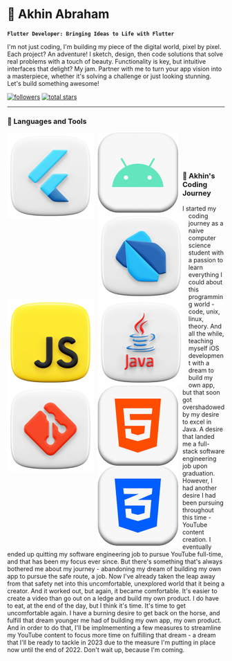 # 🎯 Akhin Abraham

**`Flutter Developer: Bringing Ideas to Life with Flutter`**

I'm not just coding, I'm building my piece of the digital world, pixel by pixel. Each project? An adventure! I sketch, design, then code solutions that solve real problems with a touch of beauty. Functionality is key, but intuitive interfaces that delight? My jam. Partner with me to turn your app vision into a masterpiece, whether it's solving a challenge or just looking stunning. Let's build something awesome!

   <p align="left">
      <a href="https://github.com/theakhinabraham?tab=followers">
         <img alt="followers" title="Follow me on Github" src="https://custom-icon-badges.demolab.com/github/followers/ForrestKnight?color=B9FBFF&labelColor=B9FBFF&style=for-the-badge&logo=person-add&label=Follow&logoColor=black"/></a>
      <a href="https://github.com/theakhinabraham?tab=repositories&sort=stargazers">
         <img alt="total stars" title="Total stars on GitHub" src="https://custom-icon-badges.demolab.com/github/stars/ForrestKnight?color=B9FBFF&style=for-the-badge&labelColor=000000&logo=star"/></a>
   </p>

---

### 🎫 Languages and Tools
<img align="left" alt="Java" scale=0.5 style="padding-right:10px;" src="/img/Flutter.png"/>
<img align="left" alt="Java" scale=0.5 style="padding-right:10px;" src="/img/Android.png"/>
<img align="left" alt="Java" scale=0.5 style="padding-right:10px;" src="/img/Dart.png"/>
<img align="left" alt="Java" scale=0.5 style="padding-right:10px;" src="/img/JavaScript.png"/>
<img align="left" alt="Java" scale=0.5 style="padding-right:10px;" src="/img/Java.png"/>
<img align="left" alt="Java" scale=0.5 style="padding-right:10px;" src="/img/Git.png"/>
<img align="left" alt="Java" scale=0.5 style="padding-right:10px;" src="/img/HTML.png"/>
<img align="left" alt="Java" scale=0.5 style="padding-right:10px;" src="/img/CSS.png"/>

<br><br><br>

#

<h3>🎢 Akhin's Coding Journey</h3>

I started my coding journey as a naive computer science student with a passion to learn everything I could about this programming world - code, unix, linux, theory. And all the while, teaching myself iOS development with a dream to build my own app, but that soon got overshadowed by my desire to excel in Java. A desire that landed me a full-stack software engineering job upon graduation. However, I had another desire I had been pursuing throughout this time - YouTube content creation. I eventually ended up quitting my software engineering job to pursue YouTube full-time, and that has been my focus ever since. But there's something that's always bothered me about my journey - abandoning my dream of building my own app to pursue the safe route, a job. Now I've already taken the leap away from that safety net into this uncomfortable, unexplored world that it being a creator. And it worked out, but again, it became comfortable. It's easier to create a video than go out on a ledge and build my own product. I do have to eat, at the end of the day, but I think it's time. It's time to get uncomfortable again. I have a burning desire to get back on the horse, and fulfill that dream younger me had of building my own app, my own product. And in order to do that, I'll be implmementing a few measures to streamline my YouTube content to focus more time on fulfilling that dream - a dream that I'll be ready to tackle in 2023 due to the measure I'm putting in place now until the end of 2022. Don't wait up, because I'm coming.

[LinkedIn]: https://linkedin.com/in/theakhinabraham
[Instagram]: https://instagram.com/theakhinabraham
